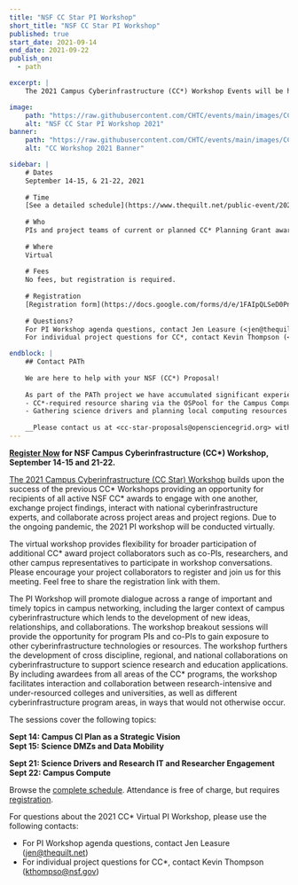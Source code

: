 ```yaml
---
title: "NSF CC Star PI Workshop"
short_title: "NSF CC Star PI Workshop"
published: true
start_date: 2021-09-14
end_date: 2021-09-22
publish_on:
  - path

excerpt: |
    The 2021 Campus Cyberinfrastructure (CC*) Workshop Events will be held September 14-15 and 21-22, 2021. The 2021 Campus Cyberinfrastructure (CC*) Workshop builds upon the success of the previous CC* Workshops providing an opportunity for recipients of all active NSF CC* awards to engage with one another, exchange project findings, interact with national cyberinfrastructure experts and collaborate across project areas and project regions. Due to the ongoing pandemic, the 2021 PI workshop will be conducted virtually.

image:
    path: "https://raw.githubusercontent.com/CHTC/events/main/images/CCStarWorkshop2021.jpeg"
    alt: "NSF CC Star PI Workshop 2021"
banner:
    path: "https://raw.githubusercontent.com/CHTC/events/main/images/CC_Workshop2021.png"
    alt: "CC Workshop 2021 Banner"

sidebar: |
    # Dates
    September 14-15, & 21-22, 2021
    
    # Time
    [See a detailed schedule](https://www.thequilt.net/public-event/2021-nsf-virtual-cc-pi-workshop/)
    
    # Who 
    PIs and project teams of current or planned CC* Planning Grant awards.
    
    # Where
    Virtual 
    
    # Fees
    No fees, but registration is required.
    
    # Registration
    [Registration form](https://docs.google.com/forms/d/e/1FAIpQLSeD0PnPEyfn_h-TPlaV4PyqUate9M-fI_ykxBaLCNISo6Kcaw/viewform) 
    
    # Questions?
    For PI Workshop agenda questions, contact Jen Leasure (<jen@thequilt.net>)  
    For individual project questions for CC*, contact Kevin Thompson (<kthompso@nsf.gov>)

endblock: |
    ## Contact PATh
    
    We are here to help with your NSF (CC*) Proposal!
    
    As part of the PATh project we have accumulated significant experience working with campuses that apply to the CC* Program applicants letters of support and consulting for:
    - CC*-required resource sharing via the OSPool for the Campus Compute category
    - Gathering science drivers and planning local computing resources
    
    __Please contact us at <cc-star-proposals@opensciencegrid.org> with any questions you may have about OSG and the CC* Program!__
---
```


__[Register Now](https://docs.google.com/forms/d/e/1FAIpQLSeD0PnPEyfn_h-TPlaV4PyqUate9M-fI_ykxBaLCNISo6Kcaw/viewform) for NSF Campus Cyberinfrastructure (CC*) Workshop, September 14-15 and 21-22.__

[The 2021 Campus Cyberinfrastructure (CC Star) Workshop](https://www.thequilt.net/public-event/2021-nsf-virtual-cc-pi-workshop/) builds upon the success of the previous CC* Workshops providing an opportunity for recipients of all active NSF CC* awards to engage with one another, exchange project findings, interact with national cyberinfrastructure experts, and collaborate across project areas and project regions. Due to the ongoing pandemic, the 2021 PI workshop will be conducted virtually.  

The  virtual workshop provides flexibility for broader participation of additional CC* award project collaborators such as co-PIs, researchers, and other campus representatives to participate in workshop conversations. Please encourage your project collaborators to register and join us for this meeting.  Feel free to share the registration link with them.     

The PI Workshop will promote dialogue across a range of important and timely topics in campus networking, including the larger context of campus cyberinfrastructure which lends to the development of new ideas, relationships, and collaborations. The workshop breakout sessions will provide the opportunity for program PIs and co-PIs to gain exposure to other cyberinfrastructure technologies or resources. The workshop furthers the development of cross discipline, regional, and national collaborations on cyberinfrastructure to support science research and education applications. By including awardees from all areas of the CC* programs, the workshop facilitates interaction and collaboration between research-intensive and under-resourced colleges and universities, as well as different cyberinfrastructure program areas, in ways that would not otherwise occur.

The sessions cover the following topics:

__Sept 14: Campus CI Plan as a Strategic Vision__  
__Sept 15: Science DMZs and Data Mobility__

__Sept 21: Science Drivers and Research IT and Researcher Engagement__  
__Sept 22: Campus Compute__
  
Browse the [complete schedule](https://www.thequilt.net/public-event/2021-nsf-virtual-cc-pi-workshop/).
Attendance is free of charge, but requires [registration](https://docs.google.com/forms/d/e/1FAIpQLSeD0PnPEyfn_h-TPlaV4PyqUate9M-fI_ykxBaLCNISo6Kcaw/viewform).

For questions about the 2021 CC* Virtual PI Workshop, please use the following contacts:
- For PI Workshop agenda questions, contact Jen Leasure (<jen@thequilt.net>)
- For individual project questions for CC*, contact Kevin Thompson (<kthompso@nsf.gov>)
